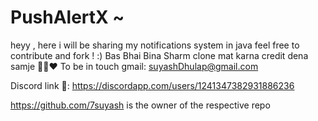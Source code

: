 # PushAlertX ~
heyy ,
here i will be sharing my notifications system in java 
feel free to contribute and fork ! :)
Bas Bhai Bina Sharm clone mat karna credit dena samje 🥹🥹♥️ 
To be in touch gmail: suyashDhulap@gmail.com

Discord link 🔗: https://discordapp.com/users/1241347382931886236



https://github.com/7suyash is the owner of the respective repo
